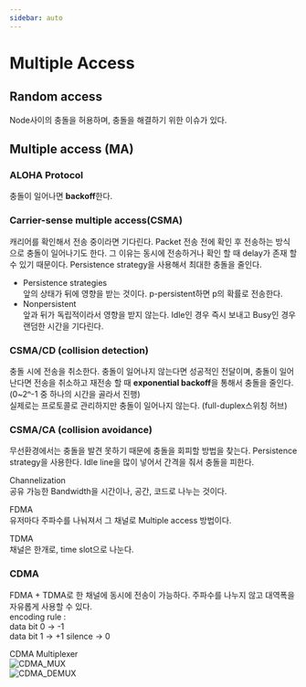 ```yaml
---
sidebar: auto
---
```


# Multiple Access

## Random access  
Node사이의 충돌을 허용하며, 충돌을 해결하기 위한 이슈가 있다.  

## Multiple access (MA)  
### ALOHA Protocol  
충돌이 일어나면 **backoff**한다.

### **Carrier-sense multiple access**(CSMA)  
캐리어를 확인해서 전송 중이라면 기다린다. Packet 전송 전에 확인 후 전송하는 방식으로 충돌이 일어나기도 한다. 그 이유는 동시에 전송하거나 확인 할 때 delay가 존재 할 수 있기 때문이다. Persistence strategy을 사용해서 최대한 충돌을 줄인다.  

- Persistence strategies  
앞의 상태가 뒤에 영향을 받는 것이다. p-persistent하면 p의 확률로 전송한다.  
- Nonpersistent  
앞과 뒤가 독립적이라서 영향을 받지 않는다. Idle인 경우 즉시 보내고 Busy인 경우 랜덤한 시간을 기다린다.

### **CSMA/CD** (collision detection)  
충돌 시에 전송을 취소한다. 충돌이 일어나지 않는다면 성공적인 전달이며, 충돌이 일어난다면 전송을 취소하고 재전송 할 때 **exponential backoff**을 통해서 충돌을 줄인다.(0~2ⁿ-1 중 하나의 시간을 골라서 진행)  
실제로는 프로토콜로 관리하지만 충돌이 일어나지 않는다. (full-duplex스위칭 허브)  

### CSMA/CA (collision avoidance)  
무선환경에서는 충돌을 발견 못하기 때문에 충돌을 회피할 방법을 찾는다. Persistence strategy을 사용한다. Idle line을 많이 넣어서 간격을 줘서 충돌을 피한다.  

Channelization  
공유 가능한 Bandwidth을 시간이나, 공간, 코드로 나누는 것이다.  

FDMA  
유저마다 주파수를 나눠져서 그 채널로 Multiple access 방법이다.  

TDMA  
채널은 한개로, time slot으로 나눈다.  

### **CDMA**  
FDMA + TDMA로 한 채널에 동시에 전송이 가능하다. 주파수를 나누지 않고 대역폭을 자유롭게 사용할 수 있다.  
encoding rule :  
data bit 0 -> -1  
data bit 1 -> +1
silence -> 0  

CDMA Multiplexer  
![CDMA_MUX](/TIL/images/Data_Communication/CDMA_MUX.JPG)  
![CDMA_DEMUX](/TIL/images/Data_Communication/CDMA_DEMUX.JPG)  